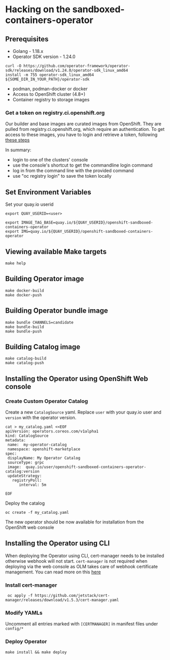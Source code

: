 # Hacking on the sandboxed-containers-operator

## Prerequisites
- Golang - 1.18.x
- Operator SDK version - 1.24.0
```
curl -O https://github.com/operator-framework/operator-sdk/releases/download/v1.24.0/operator-sdk_linux_amd64
install -m 755 operator-sdk_linux_amd64 ${SOME_DIR_IN_YOUR_PATH}/operator-sdk
```
- podman, podman-docker or docker
- Access to OpenShift cluster (4.8+)
- Container registry to storage images

### Get a token on registry.ci.openshift.org
Our builder and base images are curated images from OpenShift.
They are pulled from registry.ci.openshift.org, which require an authentication.
To get access to these images, you have to login and retrieve a token, following [these steps](https://docs.ci.openshift.org/docs/how-tos/use-registries-in-build-farm/#how-do-i-log-in-to-pull-images-that-require-authentication)

In summary:
- login to one of the clusters' console
- use the console's shortcut to get the commandline login command
- log in from the command line with the provided command
- use "oc registry login" to save the token locally


## Set Environment Variables

Set your quay.io userid
```
export QUAY_USERID=<user>
```

```
export IMAGE_TAG_BASE=quay.io/${QUAY_USERID}/openshift-sandboxed-containers-operator
export IMG=quay.io/${QUAY_USERID}/openshift-sandboxed-containers-operator
```

## Viewing available Make targets
```
make help
```

## Building Operator image
```
make docker-build
make docker-push
```

## Building Operator bundle image
```
make bundle CHANNELS=candidate
make bundle-build
make bundle-push
```

## Building Catalog image
```
make catalog-build
make catalog-push
```

## Installing the Operator using OpenShift Web console 

### Create Custom Operator Catalog

Create a new `CatalogSource` yaml. Replace `user` with your quay.io user and
`version` with the operator version.

```
cat > my_catalog.yaml <<EOF
apiVersion: operators.coreos.com/v1alpha1
kind: CatalogSource
metadata:
 name:  my-operator-catalog
 namespace: openshift-marketplace
spec:
 displayName: My Operator Catalog
 sourceType: grpc
 image:  quay.io/user/openshift-sandboxed-containers-operator-catalog:version
 updateStrategy:
   registryPoll:
      interval: 5m

EOF
```
Deploy the catalog
```
oc create -f my_catalog.yaml
```

The new operator should be now available for installation from the OpenShift web console


## Installing the Operator using CLI

When deploying the Operator using CLI, cert-manager needs to be installed otherwise
webhook will not start. `cert-manager` is not required when deploying via the web console as OLM 
takes care of webhook certificate management. You can read more on this [here]( https://olm.operatorframework.io/docs/advanced-tasks/adding-admission-and-conversion-webhooks/#deploying-an-operator-with-webhooks-using-olm)

### Install cert-manager 
```
 oc apply -f https://github.com/jetstack/cert-manager/releases/download/v1.5.3/cert-manager.yaml
```

### Modify YAMLs
Uncomment all entries marked with `[CERTMANAGER]` in manifest files under `config/*`

### Deploy Operator
```
make install && make deploy
```



